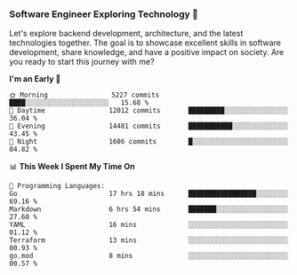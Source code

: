 ### Software Engineer Exploring Technology 🚀 

Let's explore backend development, architecture, and the latest technologies together. The goal is to showcase excellent skills in software development, share knowledge, and have a positive impact on society. Are you ready to start this journey with me?

<!--START_SECTION:waka-->
**I'm an Early 🐤** 

```text
🌞 Morning                5227 commits        ████░░░░░░░░░░░░░░░░░░░░░   15.68 % 
🌆 Daytime                12012 commits       █████████░░░░░░░░░░░░░░░░   36.04 % 
🌃 Evening                14481 commits       ███████████░░░░░░░░░░░░░░   43.45 % 
🌙 Night                  1606 commits        █░░░░░░░░░░░░░░░░░░░░░░░░   04.82 % 
```


📊 **This Week I Spent My Time On** 

```text
💬 Programming Languages: 
Go                       17 hrs 18 mins      █████████████████░░░░░░░░   69.16 % 
Markdown                 6 hrs 54 mins       ███████░░░░░░░░░░░░░░░░░░   27.60 % 
YAML                     16 mins             ░░░░░░░░░░░░░░░░░░░░░░░░░   01.12 % 
Terraform                13 mins             ░░░░░░░░░░░░░░░░░░░░░░░░░   00.93 % 
go.mod                   8 mins              ░░░░░░░░░░░░░░░░░░░░░░░░░   00.57 % 
```


<!--END_SECTION:waka-->
